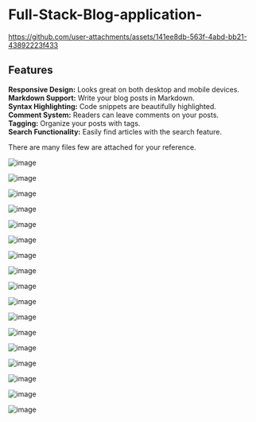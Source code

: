 # Full-Stack-Blog-application-

https://github.com/user-attachments/assets/141ee8db-563f-4abd-bb21-43892223f433

## Features
<b>Responsive Design:</b> Looks great on both desktop and mobile devices.<br>
<b>Markdown Support:</b> Write your blog posts in Markdown.<br>
<b>Syntax Highlighting:</b> Code snippets are beautifully highlighted.<br>
<b>Comment System:</b> Readers can leave comments on your posts.<br>
<b>Tagging:</b> Organize your posts with tags.<br>
<b>Search Functionality:</b> Easily find articles with the search feature.<br>

There are many files few are attached for your reference.

![image](https://github.com/user-attachments/assets/e624fc76-e7d1-4243-a507-52d95b13ec9e)

![image](https://github.com/user-attachments/assets/ace6ffe9-8c15-4bdc-9914-eb9d1b46d3fc)

![image](https://github.com/user-attachments/assets/4e2d95f1-54d8-4525-ae0d-5b536c02dcd8)

![image](https://github.com/user-attachments/assets/edab8aad-68f1-4c72-8a55-3b42d3474cdd)

![image](https://github.com/user-attachments/assets/693e7aff-4f1e-4a5c-a5b9-05ffa958e14f)

![image](https://github.com/user-attachments/assets/e77f14ec-7362-43c7-b048-db510014afb0)

![image](https://github.com/user-attachments/assets/6cb876bf-f03a-4cd1-b176-c05ddaa8931a)

![image](https://github.com/user-attachments/assets/3c619f2b-a477-44b1-85ef-fac16087cd77)

![image](https://github.com/user-attachments/assets/4ae994cf-919d-4911-a876-04bb9aab26b2)

![image](https://github.com/user-attachments/assets/8c6c10fc-2e19-45b4-869f-0d6ae5ce5285)

![image](https://github.com/user-attachments/assets/edfa9aec-c2c6-4270-b20b-e300dfdd4bfa)

![image](https://github.com/user-attachments/assets/606a8e5e-17b4-445e-a008-99a9dd9b1e2e)

![image](https://github.com/user-attachments/assets/75276069-7622-4c67-9da9-fd9f8090c873)

![image](https://github.com/user-attachments/assets/9491a5a3-1170-4114-a212-5db6c8326289)

![image](https://github.com/user-attachments/assets/3a96fa59-c516-4c6a-8b6a-8d0a19693e8d)

![image](https://github.com/user-attachments/assets/39460ff3-c33b-48a8-9502-306521914667)

![image](https://github.com/user-attachments/assets/f6c7175d-7a26-49b8-8de1-f5a28c16382c)
